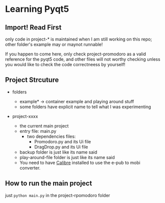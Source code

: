 
# Learning Pyqt5


## Import! Read First 

only code in project-* is maintained when I am still working on this repo; other folder's example may or maynot runnable!

If you happen to come here, only check project-promodoro as a valid reference for the pyqt5 code, and other files will not worthy checking unless you would like to check the code correctneess by yourself!


## Project Strcuture

- folders
  - example* -> container example and playing around stuff
  - some folders have explicit name to tell what I was experimenting


- project-xxxx
  - the current main project
  - entry file: main.py
    - two dependencies files:
      - Promodoro.py and its Ui file
      - DragDrop.py and its Ui file
  - backup folder is just like its name said
  - play-around-file folder is just like its name said
  - You need to have [Calibre](https://calibre-ebook.com/) installed to use the e-pub to mobi converter.

## How to run the main project

just `python main.py` in the project-rpomodoro folder





